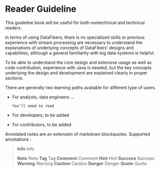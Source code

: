 # Reader Guideline

This guideline book will be useful for both nontechnical and technical readers. 

In terms of using DataFibers, there is no specialized skills or previous experience with stream processing are necessary to understand the explanations of underlying concepts of DataFibers’ designs and capabilities, although a general familiarity with big data systems is helpful. 

To be able to understand the core design and extensive usage as well as code contribution, experience with Java is needed, but the key concepts underlying the design and development are explained clearly in proper sections.

There are generally two learning paths avaliable for different type of users.

* For analysts, data engineers ...
     
      You'll need to read

* For developers, 
      to be added
* For contributors,
      to be added
      
Annotated notes are an extension of markdown blockquotes. Supported annotations :

> **Info** Info
> 
> **Note** Note
> **Tag** Tag
> **Comment** Comment
> **Hint** Hint
> **Success** Success
> **Warning** Warning
> **Caution** Caution
> **Danger** Danger
> **Quote** Quote